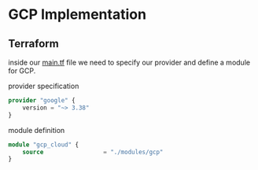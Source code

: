 GCP Implementation
==================


## Terraform
inside our [main.tf](../terraform/main.tf) file we need to specify our provider and define a module for GCP.

provider specification
```tf main.tf
provider "google" {
    version = "~> 3.38"
}
```
module definition

```tf main.tf
module "gcp_cloud" {
    source                 = "./modules/gcp"
}
